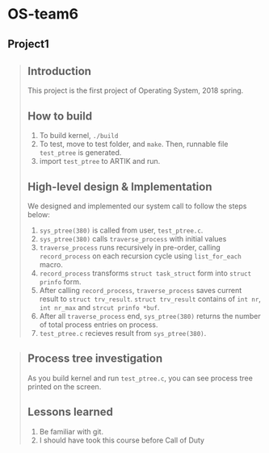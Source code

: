 OS-team6
========
Project1
-----------

> ## Introduction
>  This project is the first project of Operating System, 2018 spring.
> ## How to build
> 1. To build kernel, `./build`
> 2. To test, move to test folder, and `make`. Then, runnable file `test_ptree` is generated. 
> 3. import `test_ptree` to ARTIK and run.
> ## High-level design & Implementation
>  We designed and implemented our system call to follow the steps below:
> 1. `sys_ptree(380)` is called from user, `test_ptree.c`.
> 2. `sys_ptree(380)` calls  `traverse_process` with initial values
> 3. `traverse_process` runs recursively in pre-order, calling `record_process` on each recursion cycle using `list_for_each` macro. 
> 4. `record_process` transforms `struct task_struct` form into `struct prinfo` form.
> 5. After calling `record_process`, `traverse_process` saves current result to `struct trv_result`. `struct trv_result` contains of `int nr`, `int nr_max` and `strcut prinfo *buf`.
> 6. After all `traverse_process` end, `sys_ptree(380)` returns the number of total process entries on process.
> 7. `test_ptree.c` recieves result from `sys_ptree(380)`.  

> ## Process tree investigation
> As you build kernel and run `test_ptree.c`,  you can see  process tree printed on the screen.
>  
> ## Lessons learned
> 1. Be familiar with git.
> 2. I should have took this  course before Call of Duty
